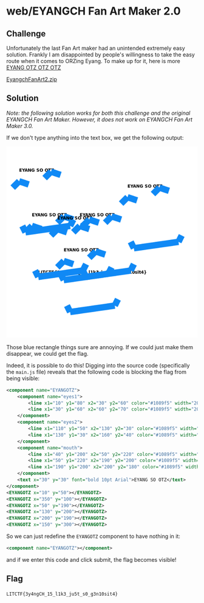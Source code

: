 # web/EYANGCH Fan Art Maker 2.0

## Challenge

Unfortunately the last Fan Art maker had an unintended extremely easy solution. Frankly I am disappointed by people's willingness to take the easy route when it comes to ORZing Eyang. To make up for it, here is more [EYANG OTZ OTZ OTZ](http://litctf.live:45392/)

[EyangchFanArt2.zip](https://drive.google.com/uc?export=download&id=1Uc8QfAj9HnOZ9y4IdZpZrshZN4CQp6Qc)

## Solution

*Note: the following solution works for both this challenge and the original EYANGCH Fan Art Maker. However, it does not work on EYANGCH Fan Art Maker 3.0.*

If we don't type anything into the text box, we get the following output:

![eyangch fan art output, flag blocked by component](eyangch-fan-art-output.png)

Those blue rectangle things sure are annoying. If we could just make them disappear, we could get the flag.

Indeed, it is possible to do this! Digging into the source code (specifically the `main.js` file) reveals that the following code is blocking the flag from being visible:

```xml
<component name="EYANGOTZ">
	<component name="eyes1">
		<line x1="10" y1="80" x2="30" y2="60" color="#1089f5" width="20"></line>
		<line x1="30" y1="60" x2="60" y2="70" color="#1089f5" width="20"></line>
	</component>
	<component name="eyes2">
		<line x1="110" y1="50" x2="130" y2="30" color="#1089f5" width="20"></line>
		<line x1="130" y1="30" x2="160" y2="40" color="#1089f5" width="20"></line>
	</component>
	<component name="mouth">
		<line x1="40" y1="200" x2="50" y2="220" color="#1089f5" width="20"></line>
		<line x1="50" y1="220" x2="190" y2="200" color="#1089f5" width="20"></line>
		<line x1="190" y1="200" x2="200" y2="180" color="#1089f5" width="20"></line>
	</component>
	<text x="30" y="30" font="bold 10pt Arial">EYANG SO OTZ</text>
</component>
<EYANGOTZ x="10" y="50"></EYANGOTZ>
<EYANGOTZ x="350" y="100"></EYANGOTZ>
<EYANGOTZ x="50" y="190"></EYANGOTZ>
<EYANGOTZ x="130" y="200"></EYANGOTZ>
<EYANGOTZ x="200" y="190"></EYANGOTZ>
<EYANGOTZ x="150" y="300"></EYANGOTZ>
```

So we can just redefine the `EYANGOTZ` component to have nothing in it:

```xml
<component name="EYANGOTZ"></component>
```

and if we enter this code and click submit, the flag becomes visible!

## Flag

`LITCTF{3y4ngCH_15_l1k3_ju5t_s0_g3n10sit4}`
